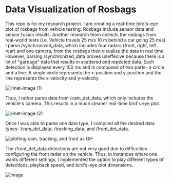 # Data Visualization of Rosbags

This repo is for my research project. I am creating a real-time bird's-eye plot of rosbags from vehicle testing. Rosbags include sensor data and sensor fusion results. Another research team collects the rosbags from real-world tests (i.e. Vehicle travels 25 m/s 10 m behind a car going 25 m/s). I parse /synchronized_data, which includes four radars (front, right, left , rear) and one camera, from the rosbags then visualize the data in real time. However, parsing /synchronized_data proves uneffecive because there is a lot of "garbage" data that results in scattered and repeated data. Each detection is displayed every 100 ms and is composed of two parts- a circle and a line. A single circle represents the x-position and y-position and the line represents the x-velocity and y-velocity.   

![Hnet-image (1)](https://user-images.githubusercontent.com/72935428/120573567-a42ea180-c3d2-11eb-82e5-77386dc8d25e.gif)

Thus, I rather parse data from /cam_det_data, which only includes the vehicle's camera. This results in a much cleaner real-time bird's eye plot. 

![Hnet-image (2)](https://user-images.githubusercontent.com/72935428/120573928-3afb5e00-c3d3-11eb-8811-cd626b1fc757.gif)

Once I was able to parse one data type, I compiled all the desired data types- /cam_det_data, /tracking_data, and /front_det_data. 

![plotting cam, tracking, and front as GIF](https://user-images.githubusercontent.com/72935428/120874138-036aee00-c55a-11eb-8c96-ff15cb52cd07.gif)

The /front_det_data detections are not very good due to difficulties configuring the front radar on the vehicle. Thus, in instances where one wants different settings, I implemented the option to play different types of detections, playback speed, and bird's-eye plot dimensions. 

![image](https://user-images.githubusercontent.com/72935428/120873993-4ed0cc80-c559-11eb-8351-2aa6bfece8aa.png)



